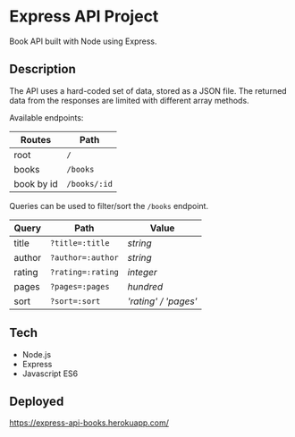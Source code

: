 # Express API Project

Book API built with Node using Express.

## Description

The API uses a hard-coded set of data, stored as a JSON file. The returned data from the responses are limited with different array methods.

Available endpoints:

Routes | Path
--- | ---
root | `/`
books | `/books`
book by id | `/books/:id`

Queries can be used to filter/sort the `/books` endpoint.

Query | Path | Value
--- | --- | ---
title | `?title=:title` | *string*
author | `?author=:author` | *string*
rating | `?rating=:rating` | *integer*
pages | `?pages=:pages` | *hundred*
sort | `?sort=:sort` | *'rating' / 'pages'*


## Tech
- Node.js
- Express
- Javascript ES6

## Deployed
https://express-api-books.herokuapp.com/
